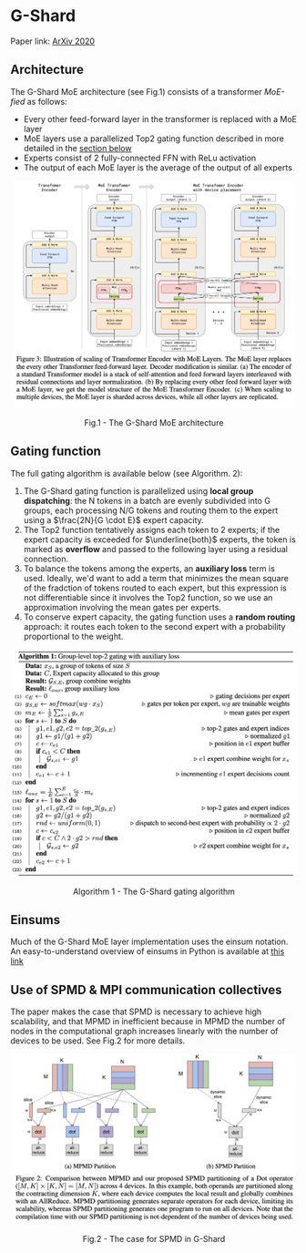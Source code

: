 # G-Shard
Paper link: [ArXiv 2020](https://arxiv.org/abs/2006.16668)

## Architecture
The G-Shard MoE architecture (see Fig.1) consists of a transformer _MoE-fied_ as follows:

* Every other feed-forward layer in the transformer is replaced with a MoE layer
* MoE layers use a parallelized Top2 gating function described in more detailed in the [section below](#gating-function)
* Experts consist of 2 fully-connected FFN with ReLu activation
* The output of each MoE layer is the average of the output of all experts

<p align = "center">
<img src="./figures/g_shard_architecture.png", height="400px">
</p>
<p align = "center">
Fig.1 - The G-Shard MoE architecture
</p>


## Gating function
The full gating algorithm is available below (see Algorithm. 2):

1. The G-Shard gating function is parallelized using **local group dispatching**: the N tokens in a batch are evenly subdivided into G groups, each processing N/G tokens and routing them to the expert using a $\frac{2N}{G \cdot E}$ expert capacity. 
2. The Top2 function tentatively assigns each token to 2 experts; if the expert capacity is exceeded for $\underline{both}$ experts, the token is marked as **overflow** and passed to the following layer using a residual connection. 
3. To balance the tokens among the experts, an **auxiliary loss** term is used. Ideally, we'd want to add a term that minimizes the mean square of the fradction of tokens routed to each expert, but this expression is not differentiable since it involves the Top2 function, so we use an approximation involving the mean gates per experts.
4. To conserve expert capacity, the gating function uses a **random routing** approach: it routes each token to the second expert with a probability proportional to the weight. 

<p align = "center">
<img src="./figures/g_shard_alg_1.png", height="400px">
</p>
<p align = "center">
Algorithm 1 - The G-Shard gating algorithm
</p>


## Einsums
Much of the G-Shard MoE layer implementation uses the einsum notation. An easy-to-understand overview of einsums in Python is available at [this link](https://ajcr.net/Basic-guide-to-einsum/)

## Use of SPMD & MPI communication collectives
The paper makes the case that SPMD is necessary to achieve high scalability, and that MPMD in inefficient because in MPMD the number of nodes in the computational graph increases linearly with the number of devices to be used. See Fig.2 for more details.

<p align = "center">
<img src="./figures/g_shard_SPMD.png", height="300px">
</p>
<p align = "center">
Fig.2 - The case for SPMD in G-Shard
</p>
